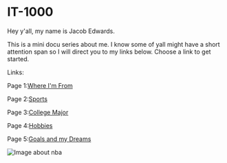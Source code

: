 # IT-1000


Hey y'all, my name is Jacob Edwards. 

This is a mini docu series about me. I know some of yall might have a short attention span so I will direct you to my links below. Choose a link to get started. 

Links:

Page 1:[Where I'm From](WhereI'mFrom.md)

Page 2:[Sports](Sports.md)

Page 3:[College Major](CollegeMajor.md)

Page 4:[Hobbies](Hobbies.md)

Page 5:[Goals and my Dreams](GoalsandDreams.md)

![Image about nba](https://upload.wikimedia.org/wikipedia/en/0/0e/Philadelphia_76ers_logo.svg)
